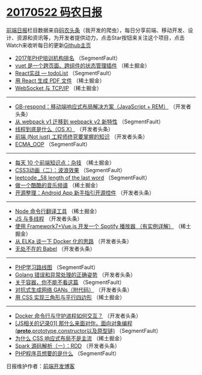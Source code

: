 # [20170522 码农日报](22.md)

[前端日报](http://caibaojian.com/c/news)栏目数据来自[码农头条](http://hao.caibaojian.com/)（我开发的爬虫），每日分享前端、移动开发、设计、资源和资讯等，为开发者提供动力，点击Star按钮来关注这个项目，点击Watch来收听每日的更新[Github主页](https://github.com/kujian/frontendDaily)
* [2017年PHP培训机构排名](http://hao.caibaojian.com/38825.html) （SegmentFault）
* [vuet 是一个跨页面、跨组件的状态管理插件](http://hao.caibaojian.com/38795.html) （稀土掘金）
* [React实战 &#8212; todoList](http://hao.caibaojian.com/38826.html) （SegmentFault）
* [用 React 生成 PDF 文件](http://hao.caibaojian.com/38796.html) （稀土掘金）
* [WebSocket 与 TCP/IP](http://hao.caibaojian.com/38799.html) （稀土掘金）

***
* [GB-respond：移动端响应式布局解决方案（JavaScript + REM）](http://hao.caibaojian.com/38850.html) （开发者头条）
* [从 webpack v1 迁移到 webpack v2 新特性](http://hao.caibaojian.com/38814.html) （SegmentFault）
* [线程到底是什么（OS X）](http://hao.caibaojian.com/38853.html) （开发者头条）
* [前端 (Not just) 工程师终究要掌握的知识](http://hao.caibaojian.com/38854.html) （开发者头条）
* [ECMA_OOP](http://hao.caibaojian.com/38827.html) （SegmentFault）

***
* [每天 10 个前端知识点：杂技](http://hao.caibaojian.com/38794.html) （稀土掘金）
* [CSS3动画（二）：波浪效果](http://hao.caibaojian.com/38828.html) （SegmentFault）
* [leetcode _58 length of the last word](http://hao.caibaojian.com/38829.html) （SegmentFault）
* [做一个酷酷的音乐频谱](http://hao.caibaojian.com/38797.html) （稀土掘金）
* [开源整理：Android App 新手指引开源控件](http://hao.caibaojian.com/38847.html) （开发者头条）

***
* [Node 命令行翻译工具](http://hao.caibaojian.com/38798.html) （稀土掘金）
* [JS 与多线程](http://hao.caibaojian.com/38848.html) （开发者头条）
* [使用 Framework7+Vue.js 开发一个 Spotify 播放器 （有实例详解）](http://hao.caibaojian.com/38791.html) （稀土掘金）
* [从 ELKa 谈一下 Docker 化的思路](http://hao.caibaojian.com/38841.html) （开发者头条）
* [无处不在的 Babel](http://hao.caibaojian.com/38842.html) （开发者头条）

***
* [PHP学习路线图](http://hao.caibaojian.com/38816.html) （SegmentFault）
* [Golang 错误和异常处理的正确姿势](http://hao.caibaojian.com/38844.html) （开发者头条）
* [关于容器，你不能不看这篇](http://hao.caibaojian.com/38817.html) （SegmentFault）
* [对抗式生成网络 GANs（附代码）](http://hao.caibaojian.com/38855.html) （开发者头条）
* [用 CSS 实现三角形与平行四边形](http://hao.caibaojian.com/38784.html) （稀土掘金）

***
* [Docker 命令行与守护进程如何交互？](http://hao.caibaojian.com/38856.html) （开发者头条）
* [[JS相关的记录01] 那什么来面对你，面向对象编程(__proto__,prototype,constructor以及原型链)](http://hao.caibaojian.com/38820.html) （SegmentFault）
* [为什么 CSS 响应式布局不是主流](http://hao.caibaojian.com/38787.html) （稀土掘金）
* [Spark 源码解析（一）：RDD](http://hao.caibaojian.com/38849.html) （开发者头条）
* [PHP程序员想要的是什么](http://hao.caibaojian.com/38822.html) （SegmentFault）

日报维护作者：[前端开发博客](http://caibaojian.com/) 